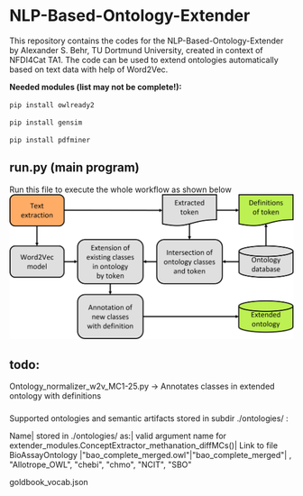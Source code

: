 # NLP-Based-Ontology-Extender
This repository contains the codes for the NLP-Based-Ontology-Extender by Alexander S. Behr, TU Dortmund University, created in context of NFDI4Cat TA1. 
The code can be used to extend ontologies automatically based on text data with help of Word2Vec.

**Needed modules (list may not be complete!):**

`pip install owlready2`

`pip install gensim`

`pip install pdfminer`


## run.py (main program)
Run this file to execute the whole workflow as shown below
![Program Scheme](image/Code_workflow.png?raw=true "scheme of overall workflow executed by running run.py")


## todo:
Ontology_normalizer_w2v_MC1-25.py -> Annotates classes in extended ontology with definitions


#####

Supported ontologies and semantic artifacts stored in subdir ./ontologies/ :

Name| stored in ./ontologies/ as:| valid argument name for extender_modules.ConceptExtractor_methanation_diffMCs()| Link to file 
BioAssayOntology |"bao_complete_merged.owl"|"bao_complete_merged"|
, "Allotrope_OWL", "chebi", "chmo", "NCIT", "SBO"

goldbook_vocab.json

